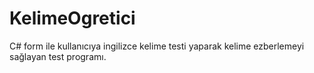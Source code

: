 # KelimeOgretici
 C# form ile kullanıcıya ingilizce kelime testi yaparak kelime ezberlemeyi sağlayan test programı.
